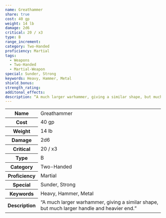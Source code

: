 ```yaml
---
name: Greathammer
share: true
cost: 40 gp
weight: 14 lb
damage: 2d6
critical: 20 / x3
type: B
range_increment: 
category: Two-Handed
proficiency: Martial
tags:
  - Weapons
  - Two-Handed
  - Martial-Weapon
special: Sunder, Strong
keywords: Heavy, Hammer, Metal
shield_bonus: 
strength_rating: 
additonal_effects: 
description: “A much larger warhammer, giving a similar shape, but much larger handle and heavier end.”
---
```

<p><span dir="ltr" style="overflow-x: auto;"><table><tbody><tr><th dir="ltr">Name</th><td dir="ltr">Greathammer</td></tr><tr><th dir="ltr">Cost</th><td dir="ltr">40 gp</td></tr><tr><th dir="ltr">Weight</th><td dir="ltr">14 lb</td></tr><tr><th dir="ltr">Damage</th><td dir="ltr">2d6</td></tr><tr><th dir="ltr">Critical</th><td dir="ltr">20 / x3</td></tr><tr><th dir="ltr">Type</th><td dir="ltr">B</td></tr><tr><th dir="ltr">Category</th><td dir="ltr">Two-Handed</td></tr><tr><th dir="ltr">Proficiency</th><td dir="ltr">Martial</td></tr><tr><th dir="ltr">Special</th><td dir="ltr">Sunder, Strong</td></tr><tr><th dir="ltr">Keywords</th><td dir="ltr">Heavy, Hammer, Metal</td></tr><tr><th dir="ltr">Description</th><td dir="ltr">“A much larger warhammer, giving a similar shape, but much larger handle and heavier end.”</td></tr></tbody></table></span></p>